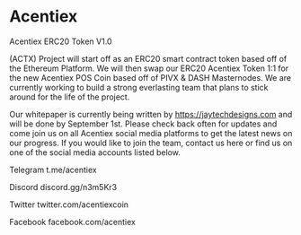 # Acentiex
Acentiex ERC20 Token V1.0

(ACTX)
Project will start off as an ERC20 smart contract token based off of the Ethereum Platform.  We will then swap our ERC20 Acentiex Token 1:1 for the new Acentiex POS Coin based off of PIVX & DASH Masternodes.  We are currently working to build a strong everlasting team that plans to stick around for the life of the project.

Our whitepaper is currently being written by https://jaytechdesigns.com and will be done by September 1st.  Please check back often for updates and come join us on all Acentiex social media platforms to get the latest news on our progress.  If you would like to join the team, contact us here or find us on one of the social media accounts listed below.

Telegram
t.me/acentiex

Discord
discord.gg/n3m5Kr3

Twitter
twitter.com/acentiexcoin

Facebook
facebook.com/acentiex
